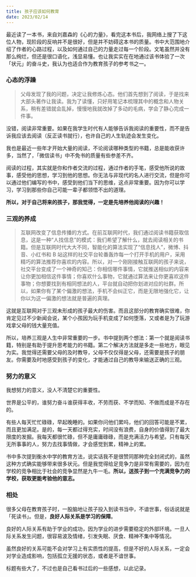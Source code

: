 ```yaml
---
title: 孩子应该如何教育
date: 2023/02/14
---
```


最近读了一本书，来自刘嘉森的《心的力量》，看完这本书后，我网络上搜了下这位人物，现阶段的反响并不是很好，但是并不妨碍这本书的质量。书中大范围地介绍了作者的心路过程，以及如何通过自己的力量走过每一个阶段。文笔虽然并没有那么绚烂，但还是很口语化，浅显易懂。也让我实实在在地通过该书体验了一次「状元」的奋斗史，我认为也适合作为教育孩子的参考书之一。

### 心态的浮躁

> 父母发现了我的问题，决定让我修炼心态。他们首先想到了阅读，于是找来大部头著作让我读。我为了读懂，只好用笔记本梳理其中的概念和人物关系，稍有差错就会乱掉，慢慢地我就改掉了多动的毛病，学会了静心完成一件事。

没错，阅读非常重要。如果在我学生时代有人能够告诉我阅读的重要性，而不是告诉我应该去阅读（反正读书就行），也许自己的人生轨迹会发生变化。

我也是最近一些年才开始大量的阅读，不论阅读哪种类型的书籍，总是能收获许多，当然了，「微信读书」中不免书的质量有些参差不齐。

阅读的过程，其实就是你和作者交流的过程，通过作者的手笔，感受他所说的故事，感受他的思想，学习到他的思想。你无法与非现代的名人进行交流，但是你可以通过他们编写的书中，感受到他们当下的思维，这点非常重要。因为你可以学习，学习到那些你自己可能一辈子都领悟不出的道理。

**所以，对于自己将来的孩子，那我觉得，一定是先培养他阅读的兴趣！**

### 三观的养成

> 互联网改变了信息传播的方式。在前互联网时代，我们通过阅读书籍获取信息，这是一种“人找信息”的模式：我们希望了解什么，就去阅读相关的书籍。但是互联网时代大大不同，智能化的算法实现了“信息找人”，微博、抖音、小红书和 B 站这样的社交平台轮番轰炸每一个打开手机的用户，采用精巧的算法推荐你喜欢的内容。所以，对一个刚刚接触互联网的孩子来说，社交平台变成了一个神奇的知己：你相信哪件事情，它就推送相似的内容来让你更加相信这件事情；你喜欢什么事物，它就通过算法来让你更喜欢这件事物；你想要找到有相同想法的人，平台就自动把你划进对应的社群。所以，如果你有了某个偏激的想法，手机不会纠正它，而是无限地强化它，让你以为这一偏激的想法就是普遍的真理。

这就是互联网对于三观未形成的孩子最大的伤害。而且这部分的教育确实很难，你肯定见过不少新闻会说，某个小孩因为玩手机变成了如何堕落，又或者是为了玩游戏拿父母的钱大量充值。

所以，培养三观是人生中非常重要的一步。书中提到两个想法：第一个就是阅读书籍，特别是有助于提升思考能力的书籍。第二个解决方法就是多走一些地方，眼见为实。我觉得还需要父母的及时教导，父母不仅仅得是父母，还需要是孩子的朋友。你需要及时地感受到孩子的变化，才能通过自己的教导来输送正确的三观。

### 努力的意义

我想努力的意义，没人不清楚它的重要性。

世界是公平的，谁努力奋斗谁获得丰收，不劳而获、不学而知、不做而成是不存在的。

有些人每天忙忙碌碌，早起晚睡的。如果你问他们累吗，他们的回答可能是不累，而且更加满足。是的，每一天都过得充实，时间没有浪费，自身的价值得到了最大限度的发掘。我每天都很忙碌，但不是庸庸碌碌，而是充满活力与希望。只有每天无所事事的人，努力去找事情做，才会感觉到累，精神上的累。

书中多次提到衡水中学的教育方法，说实话我不是很赞同那种完全封闭式的，虽然这种方式确实能够带来很多状元。但是我觉得给足竞争力是非常有需要的，因为在学校的竞争相比于社会的竞争显然是九牛一毛。**所以，送孩子到一个充满竞争力的学校，获取更能考验他的意志。**

### 相处

很多父母在教育孩子时，一股脑地让孩子投入到读书当中，不谙世事，俗话说就是「死读书」。但是，**良好人际关系是学习的保障**。

良好的人际关系有助于学业的成功，因为学业的进步需要稳定的外部环境。一旦人际关系发生问题，很容易波及情绪，引发失眠、厌食、精神不集中等情况。

虽然良好的关系可能不会对学习上有实质性的提高，但是不好的人际关系，一定会对学业造成影响，包括孤立无援的状态，或者是不谙世事。

标题有些大了，不过也是自己看书过后的一些感想，以此记录。
